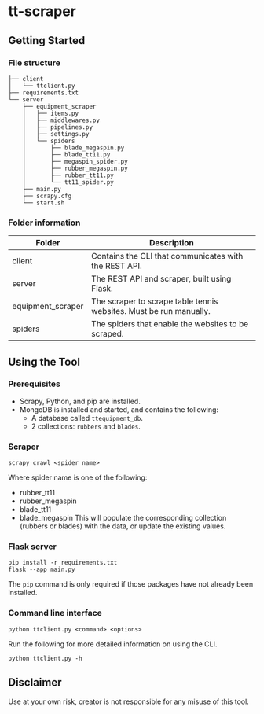 # tt-scraper

## Getting Started
### File structure
```
├── client
│   └── ttclient.py
├── requirements.txt
└── server
    ├── equipment_scraper
    │   ├── items.py
    │   ├── middlewares.py
    │   ├── pipelines.py
    │   ├── settings.py
    │   └── spiders
    │       ├── blade_megaspin.py
    │       ├── blade_tt11.py
    │       ├── megaspin_spider.py
    │       ├── rubber_megaspin.py
    │       ├── rubber_tt11.py
    │       └── tt11_spider.py
    ├── main.py
    ├── scrapy.cfg
    └── start.sh
```
### Folder information
| Folder            | Description                                                          |
| ----------------- | -------------------------------------------------------------------- |
| client            | Contains the CLI that communicates with the REST API.                |
| server            | The REST API and scraper, built using Flask.                         |
| equipment_scraper | The scraper to scrape table tennis websites. Must be run manually.   |
| spiders           | The spiders that enable the websites to be scraped.                  |

## Using the Tool
### Prerequisites
- Scrapy, Python, and pip are installed.
- MongoDB is installed and started, and contains the following:
    - A database called `ttequipment_db`.
    - 2 collections: `rubbers` and `blades`.

### Scraper
```
scrapy crawl <spider name>
```
Where spider name is one of the following:
- rubber_tt11
- rubber_megaspin
- blade_tt11
- blade_megaspin
This will populate the corresponding collection (rubbers or blades) with the data, or update the existing values.

### Flask server
```
pip install -r requirements.txt
flask --app main.py
```
The `pip` command is only required if those packages have not already been installed.

### Command line interface
```
python ttclient.py <command> <options>
```
Run the following for more detailed information on using the CLI.
```
python ttclient.py -h
```

## Disclaimer
Use at your own risk, creator is not responsible for any misuse of this tool.
